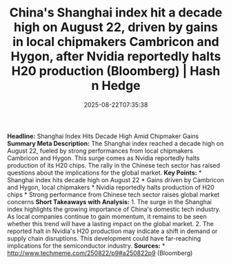 ﻿---
title: "China's Shanghai index hit a decade high on August 22, driven by gains in local chipmakers Cambricon and Hygon, after Nvidia reportedly halts H20 production (Bloomberg) | Hash n Hedge"
date: "2025-08-22T07:35:38"
category: "Markets"
summary: ""
slug: "chinas-shanghai-index-hit-a-decade-high-on-august-22-driven-"
source_urls:
  - ""
seo:
  title: "China's Shanghai index hit a decade high on August 22, driven by gains in local chipmakers Cambricon and Hygon, after Nvidia reportedly halts H20 production (Bloomberg) | Hash n Hedge | Hash n Hedge"
  description: ""
  keywords: ["news", "markets", "brief"]
---
**Headline:** Shanghai Index Hits Decade High Amid Chipmaker Gains  **Summary Meta Description:** The Shanghai index reached a decade high on August 22, fueled by strong performances from local chipmakers Cambricon and Hygon. This surge comes as Nvidia reportedly halts production of its H20 chips. The rally in the Chinese tech sector has raised questions about the implications for the global market.  **Key Points:**  * Shanghai index hits decade high on August 22 * Gains driven by Cambricon and Hygon, local chipmakers * Nvidia reportedly halts production of H20 chips * Strong performance from Chinese tech sector raises global market concerns  **Short Takeaways with Analysis:**  1. The surge in the Shanghai index highlights the growing importance of China's domestic tech industry. As local companies continue to gain momentum, it remains to be seen whether this trend will have a lasting impact on the global market. 2. The reported halt in Nvidia's H20 production may indicate a shift in demand or supply chain disruptions. This development could have far-reaching implications for the semiconductor industry.  **Sources:** * http://www.techmeme.com/250822/p9#a250822p9 (Bloomberg)